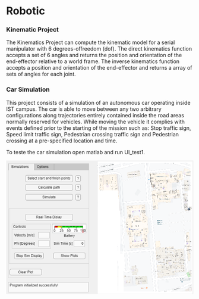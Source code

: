 # Robotic

### Kinematic Project

The Kinematics Project can compute the kinematic model for a serial manipulator with 6 degrees-offreedom (dof). The direct kinematics function accepts a set of 6 angles and returns the position and orientation of the end-effector relative to a world frame. The inverse kinematics function accepts a position and orientation of the end-effector and returns a array of sets of angles for each joint.

### Car Simulation

This project consists of a simulation of an autonomous car operating inside IST campus. The car is able to move between any two arbitrary configurations along trajectories entirely contained inside the road areas normally reserved for vehicles. While moving the vehicle it complies with events defined prior to the starting of the mission such as: Stop traffic sign, Speed limit traffic sign,  Pedestrian crossing traffic sign and Pedestrian crossing at a pre-specified location and time.

To teste the car simulation open matlab and run UI_test1.

![alt text](https://github.com/andre12140/Robotic/blob/main/Car%20Simulation/ROB_CarSim.png)
